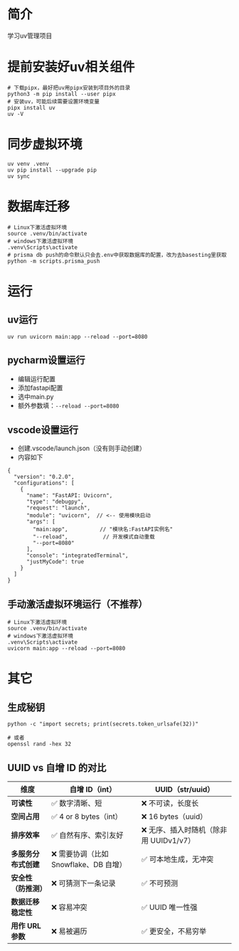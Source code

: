 # 简介
学习uv管理项目


# 提前安装好uv相关组件
```shell
# 下载pipx，最好把uv用pipx安装到项目外的目录
python3 -m pip install --user pipx
# 安装uv，可能后续需要设置环境变量
pipx install uv
uv -V
```

# 同步虚拟环境
```shell
uv venv .venv
uv pip install --upgrade pip
uv sync
```


# 数据库迁移
```shell
# Linux下激活虚拟环境
source .venv/bin/activate
# windows下激活虚拟环境
.venv\Scripts\activate
# prisma db push的命令默认只会去.env中获取数据库的配置，改为去basesting里获取
python -m scripts.prisma_push
```



# 运行
## uv运行
```shell
uv run uvicorn main:app --reload --port=8080
```



## pycharm设置运行
- 编辑运行配置
- 添加fastapi配置
- 选中main.py
- 额外参数填：`--reload --port=8080`

## vscode设置运行
- 创建.vscode/launch.json（没有则手动创建）
- 内容如下
```
{
  "version": "0.2.0",
  "configurations": [
    {
      "name": "FastAPI: Uvicorn",
      "type": "debugpy",
      "request": "launch",
      "module": "uvicorn",  // <-- 使用模块启动
      "args": [
        "main:app",          // "模块名:FastAPI实例名"
        "--reload",           // 开发模式自动重载
        "--port=8080"
      ],
      "console": "integratedTerminal",
      "justMyCode": true
    }
  ]
}

```


## 手动激活虚拟环境运行（不推荐）

```shell
# Linux下激活虚拟环境
source .venv/bin/activate
# windows下激活虚拟环境
.venv\Scripts\activate
uvicorn main:app --reload --port=8080
```


# 其它
## 生成秘钥
```shell
python -c "import secrets; print(secrets.token_urlsafe(32))"

# 或者
openssl rand -hex 32
```



## UUID vs 自增 ID 的对比
| 维度            | 自增 ID（int）                 | UUID（str/uuid）            |
| ------------- | -------------------------- | ------------------------- |
| **可读性**       | ✅ 数字清晰、短                   | ❌ 不可读，长度长                 |
| **空间占用**      | ✅ 4 or 8 bytes（int）        | ❌ 16 bytes（uuid）          |
| **排序效率**      | ✅ 自然有序、索引友好                | ❌ 无序、插入时随机（除非用 UUIDv1/v7） |
| **多服务分布式创建**  | ❌ 需要协调（比如 Snowflake、DB 自增） | ✅ 可本地生成，无冲突               |
| **安全性（防推测）**  | ❌ 可猜测下一条记录                 | ✅ 不可预测                    |
| **数据迁移稳定性**   | ❌ 容易冲突                     | ✅ UUID 唯一性强               |
| **用作 URL 参数** | ❌ 易被遍历                     | ✅ 更安全，不易穷举                |
